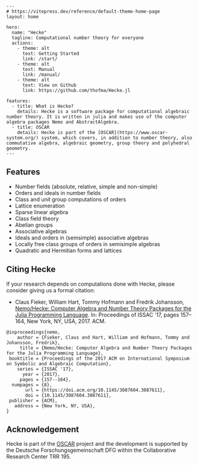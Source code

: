 ```@raw html
---
# https://vitepress.dev/reference/default-theme-home-page
layout: home

hero:
  name: "Hecke"
  tagline: Computational number theory for everyone
  actions:
    - theme: alt
      text: Getting Started
      link: /start/
    - theme: alt
      text: Manual
      link: /manual/
    - theme: alt
      text: View on Github
      link: https://github.com/thofma/Hecke.jl

features:
  - title: What is Hecke?
    details: Hecke is a software package for computational algebraic number theory. It is written in julia and makes use of the computer algebra packages Nemo and AbstractAlgebra.
  - title: OSCAR
    details: Hecke is part of the [OSCAR](https://www.oscar-system.org/) system, which covers, in addition to number theory, also commutative algebra, algebraic geometry, group theory and polyhedral geometry.
---
```

## Features

- Number fields (absolute, relative, simple and non-simple)
- Orders and ideals in number fields
- Class and unit group computations of orders
- Lattice enumeration
- Sparse linear algebra
- Class field theory
- Abelian groups
- Associative algebras
- Ideals and orders in (semsimple) associative algebras
- Locally free class groups of orders in semisimple algebras
- Quadratic and Hermitian forms and lattices

## Citing Hecke

If your research depends on computations done with Hecke, please consider giving us a formal citation:

- Claus Fieker, William Hart, Tommy Hofmann and Fredrik Johansson, [Nemo/Hecke: Computer Algebra and Number Theory Packages
  for the Julia Programming Language](https://doi.acm.org/10.1145/3087604.3087611). In: Proceedings of ISSAC '17, pages 157–164, New York, NY, USA, 2017. ACM.

```
@inproceedings{nemo,
    author = {Fieker, Claus and Hart, William and Hofmann, Tommy and Johansson, Fredrik},
     title = {Nemo/Hecke: Computer Algebra and Number Theory Packages for the Julia Programming Language},
 booktitle = {Proceedings of the 2017 ACM on International Symposium on Symbolic and Algebraic Computation},
    series = {ISSAC '17},
      year = {2017},
     pages = {157--164},
  numpages = {8},
       url = {https://doi.acm.org/10.1145/3087604.3087611},
       doi = {10.1145/3087604.3087611},
 publisher = {ACM},
   address = {New York, NY, USA},
}
```

## Acknowledgement

Hecke is part of the [OSCAR](https://www.oscar-system.org/) project and the development is supported by the Deutsche Forschungsgemeinschaft DFG within the Collaborative Research Center TRR 195.
